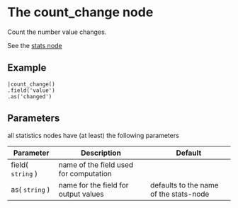 The count_change node
=====================

Count the number value changes.

See the [stats node](../stats.md)

Example
-------

```dfs  
|count_change()
.field('value')
.as('changed') 
```

Parameters
----------
all statistics nodes have (at least) the following parameters

Parameter     | Description | Default 
--------------|-------------|--------- 
field( `string` )|name of the field used for computation|
as( `string` )| name for the field for output values| defaults to the name of the stats-node
